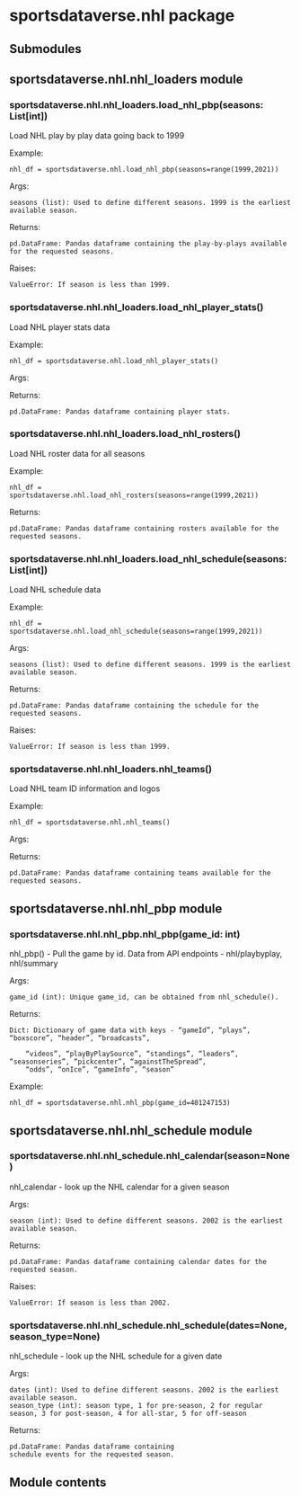 # sportsdataverse.nhl package

## Submodules

## sportsdataverse.nhl.nhl_loaders module


### sportsdataverse.nhl.nhl_loaders.load_nhl_pbp(seasons: List[int])
Load NHL play by play data going back to 1999

Example:

    nhl_df = sportsdataverse.nhl.load_nhl_pbp(seasons=range(1999,2021))

Args:

    seasons (list): Used to define different seasons. 1999 is the earliest available season.

Returns:

    pd.DataFrame: Pandas dataframe containing the play-by-plays available for the requested seasons.

Raises:

    ValueError: If season is less than 1999.


### sportsdataverse.nhl.nhl_loaders.load_nhl_player_stats()
Load NHL player stats data

Example:

    nhl_df = sportsdataverse.nhl.load_nhl_player_stats()

Args:

Returns:

    pd.DataFrame: Pandas dataframe containing player stats.


### sportsdataverse.nhl.nhl_loaders.load_nhl_rosters()
Load NHL roster data for all seasons

Example:

    nhl_df = sportsdataverse.nhl.load_nhl_rosters(seasons=range(1999,2021))

Returns:

    pd.DataFrame: Pandas dataframe containing rosters available for the requested seasons.


### sportsdataverse.nhl.nhl_loaders.load_nhl_schedule(seasons: List[int])
Load NHL schedule data

Example:

    nhl_df = sportsdataverse.nhl.load_nhl_schedule(seasons=range(1999,2021))

Args:

    seasons (list): Used to define different seasons. 1999 is the earliest available season.

Returns:

    pd.DataFrame: Pandas dataframe containing the schedule for the requested seasons.

Raises:

    ValueError: If season is less than 1999.


### sportsdataverse.nhl.nhl_loaders.nhl_teams()
Load NHL team ID information and logos

Example:

    nhl_df = sportsdataverse.nhl.nhl_teams()

Args:

Returns:

    pd.DataFrame: Pandas dataframe containing teams available for the requested seasons.

## sportsdataverse.nhl.nhl_pbp module


### sportsdataverse.nhl.nhl_pbp.nhl_pbp(game_id: int)
nhl_pbp() - Pull the game by id. Data from API endpoints - nhl/playbyplay, nhl/summary

Args:

    game_id (int): Unique game_id, can be obtained from nhl_schedule().

Returns:

    Dict: Dictionary of game data with keys - “gameId”, “plays”, “boxscore”, “header”, “broadcasts”,

        “videos”, “playByPlaySource”, “standings”, “leaders”, “seasonseries”, “pickcenter”, “againstTheSpread”,
        “odds”, “onIce”, “gameInfo”, “season”

Example:

    nhl_df = sportsdataverse.nhl.nhl_pbp(game_id=401247153)

## sportsdataverse.nhl.nhl_schedule module


### sportsdataverse.nhl.nhl_schedule.nhl_calendar(season=None)
nhl_calendar - look up the NHL calendar for a given season

Args:

    season (int): Used to define different seasons. 2002 is the earliest available season.

Returns:

    pd.DataFrame: Pandas dataframe containing calendar dates for the requested season.

Raises:

    ValueError: If season is less than 2002.


### sportsdataverse.nhl.nhl_schedule.nhl_schedule(dates=None, season_type=None)
nhl_schedule - look up the NHL schedule for a given date

Args:

    dates (int): Used to define different seasons. 2002 is the earliest available season.
    season_type (int): season type, 1 for pre-season, 2 for regular season, 3 for post-season, 4 for all-star, 5 for off-season

Returns:

    pd.DataFrame: Pandas dataframe containing
    schedule events for the requested season.

## Module contents
